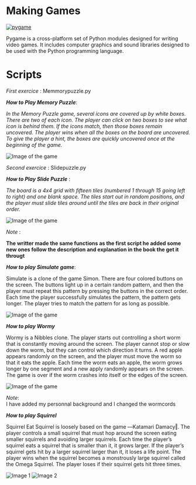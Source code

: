# Making Games

[![pygame](https://xivilization.net/~marek/tex/pygame/pygame_logo.png)](https://nodesource.com/products/nsolid)

Pygame is a cross-platform set of Python modules designed for writing video games. It includes computer graphics and sound libraries designed to be used with the Python programming language.


# Scripts  

_First exercice_ : Memmorypuzzle.py  

**_How to Play Memory Puzzle_**:  

_In the Memory Puzzle game, several icons are covered up by white boxes. There are two of each
icon. The player can click on two boxes to see what icon is behind them. If the icons match, then
those boxes remain uncovered. The player wins when all the boxes on the board are uncovered.
To give the player a hint, the boxes are quickly uncovered once at the beginning of the game._

 ![Image of the game](https://inventwithpython.com/pygame/chapter3_files/image001.jpg)


_Second exercice_ : Slidepuzzle.py

**_How to Play Slide Puzzle_** :  

_The board is a 4x4 grid with fifteen tiles (numbered 1 through 15 going left to right) and one
blank space. The tiles start out in random positions, and the player must slide tiles around until
the tiles are back in their original order._

![Image of the game](https://inventwithpython.com/pygame/chapter4_files/image001.jpg)

_Note_ :  

**The writter made the same functions as the first script he added some new ones follow the description and explanation in the book the get it througt**

**_How to play Simulate game_**:  

Simulate is a clone of the game Simon. There are four colored buttons on the screen. The buttons
light up in a certain random pattern, and then the player must repeat this pattern by pressing the
buttons in the correct order. Each time the player successfully simulates the pattern, the pattern
gets longer. The player tries to match the pattern for as long as possible.  

![Image of the game](https://inventwithpython.com/pygame/chapter5_files/image001.jpg)

**_How to play Wormy_**  

Wormy is a Nibbles clone. The player starts out controlling a short worm that is constantly moving around the screen. The player cannot stop or slow down the worm, but they can control which direction it turns. A red apple appears randomly on the screen, and the player must move the worm so that it eats the apple. Each time the worm eats an apple, the worm grows longer by one segment and a new apply randomly appears on the screen. The game is over if the worm crashes into itself or the edges of the screen.

![Image of the game](https://inventwithpython.com/pygame/chapter6_files/image002.jpg)

_Note_:  
I have added my personnal background and I changed the wormcords 


**_How to play Squirrel_**

Squirrel Eat Squirrel is loosely based on the game ―Katamari Damacy‖. The player controls a
small squirrel that must hop around the screen eating smaller squirrels and avoiding larger
squirrels. Each time the player’s squirrel eats a squirrel that is smaller than it, it grows larger. If
the player’s squirrel gets hit by a larger squirrel larger than it, it loses a life point. The player wins
when the squirrel becomes a monstrously large squirrel called the Omega Squirrel. The player
loses if their squirrel gets hit three times.

![Image 1](http://inventwithpython.com/pygame/chapter8_files/image002.jpg)
![Image 2](http://inventwithpython.com/pygame/chapter8_files/image001.jpg)
